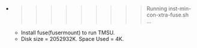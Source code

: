 * >>>>>>>>> Running inst-min-con-xtra-fuse.sh ...
  * Install fuse(fusermount) to run TMSU.
  * Disk size = 2052932K. Space Used = 4K.

